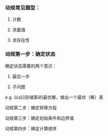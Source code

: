 ### 动规常见题型：

1. 计数

2. 求最值

3. 求存在性

### 动规第一步：确定状态

确定状态需要的两个意识：

1. 最后一步

2. 子问题

e.g. 以a[i]存储第i的最优解，做出一个最优（解）表

动规第二步：确定转移方程

动规第三步：确定初始条件和边界值

动规第四步：确定计算顺序

